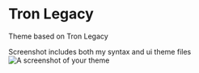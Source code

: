 # Tron Legacy

Theme based on Tron Legacy

Screenshot includes both my syntax and ui theme files
![A screenshot of your theme](https://github.com/lok05philosophy/tron-legacy-syntax-atom/blob/master/screen-shot.png)
